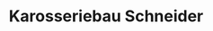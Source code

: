 ---
title: "Karosseriebau Schneider"
url: /nuernberg/karosseriebau-schneider/
shop: Autowerkstatt
---